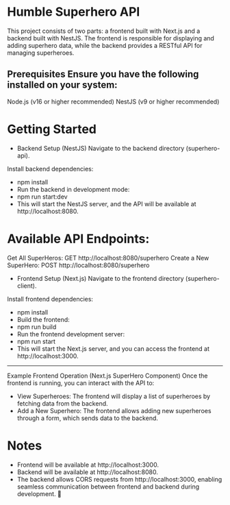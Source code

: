 # Humble Superhero API
This project consists of two parts: a frontend built with Next.js and a backend built with NestJS. The frontend is responsible for displaying and adding superhero data, while the backend provides a RESTful API for managing superheroes.

Prerequisites
Ensure you have the following installed on your system:
---

Node.js (v16 or higher recommended)
NestJS (v9 or higher recommended)

# Getting Started
- Backend Setup (NestJS)
Navigate to the backend directory (superhero-api).

Install backend dependencies:

- npm install
- Run the backend in development mode:
- npm run start:dev
- This will start the NestJS server, and the API will be available at http://localhost:8080.

# Available API Endpoints:
Get All SuperHeros: GET http://localhost:8080/superhero
Create a New SuperHero: POST http://localhost:8080/superhero

- Frontend Setup (Next.js)
Navigate to the frontend directory (superhero-client).

Install frontend dependencies:

- npm install
- Build the frontend:
- npm run build
- Run the frontend development server:
- npm run start
- This will start the Next.js server, and you can access the frontend at http://localhost:3000.
  
---
Example Frontend Operation (Next.js SuperHero Component)
Once the frontend is running, you can interact with the API to:

- View Superheroes: The frontend will display a list of superheroes by fetching data from the backend.
- Add a New Superhero: The frontend allows adding new superheroes through a form, which sends data to the backend.
  
# Notes
- Frontend will be available at http://localhost:3000.
- Backend will be available at http://localhost:8080.
- The backend allows CORS requests from http://localhost:3000, enabling seamless communication between frontend and backend during development. 🚀
